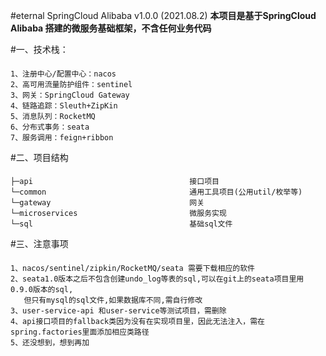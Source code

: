 #eternal SpringCloud Alibaba v1.0.0 (2021.08.2)
**本项目是基于SpringCloud Alibaba 搭建的微服务基础框架，不含任何业务代码**

#一、技术栈：
####
    1、注册中心/配置中心：nacos
    2、高可用流量防护组件：sentinel
    3、网关：SpringCloud Gateway
    4、链路追踪：Sleuth+ZipKin
    5、消息队列：RocketMQ
    6、分布式事务：seata
    7、服务调用：feign+ribbon
#二、项目结构
####
    ├─api                                   接口项目
    └─common                                通用工具项目(公用util/枚举等)
    └─gateway                               网关
    └─microservices                         微服务实现 
    └─sql                                   基础sql文件
#三、注意事项
####
    1、nacos/sentinel/zipkin/RocketMQ/seata 需要下载相应的软件
    2、seata1.0版本之后不包含创建undo_log等表的sql,可以在git上的seata项目里用0.9.0版本的sql,
       但只有mysql的sql文件,如果数据库不同,需自行修改
    3、user-service-api 和user-service等测试项目，需删除
    4、api接口项目的fallback类因为没有在实现项目里，因此无法注入，需在spring.factories里面添加相应类路径
    5、还没想到，想到再加
